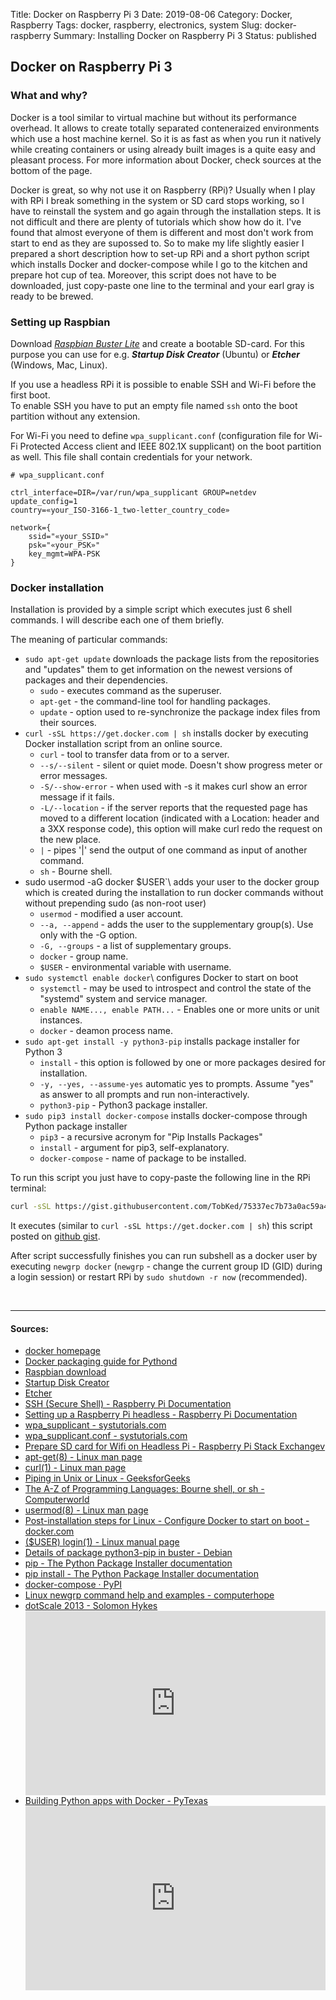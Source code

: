 Title: Docker on Raspberry Pi 3
Date: 2019-08-06
Category: Docker, Raspberry
Tags: docker, raspberry, electronics, system
Slug: docker-raspberry
Summary: Installing Docker on Raspberry Pi 3
Status: published

## Docker on Raspberry Pi 3

### What and why?

Docker is a tool similar to virtual machine but without its performance overhead.
It allows to create totally separated conteneraized environments which use a host machine kernel.
So it is as fast as when you run it natively while creating containers or using already built images is a quite easy and pleasant process.
For more information about Docker, check sources at the bottom of the page.

Docker is great, so why not use it on Raspberry (RPi)?
Usually when I play with RPi I break something in the system or SD card stops working, so I have to reinstall the system and go again through the installation steps.
It is not difficult and there are plenty of tutorials which show how do it.
I've found that almost everyone of them is different and most don't work from start to end as they are supossed to.
So to make my life slightly easier I prepared a short description how to set-up RPi and a short python script which installs Docker and docker-compose while I go to the kitchen and prepare hot cup of tea.
Moreover, this script does not have to be downloaded, just copy-paste one line to the terminal and your earl gray is ready to be brewed.

### Setting up Raspbian

Download [*Raspbian Buster Lite*](https://www.raspberrypi.org/downloads/raspbian/) and create a bootable SD-card. For this purpose you can use for e.g. ***Startup Disk Creator*** (Ubuntu) or ***Etcher*** (Windows, Mac, Linux).

If you use a headless RPi it is possible to enable SSH and Wi-Fi before the first boot.\
To enable SSH you have to put an empty file named `ssh` onto the boot partition without any extension.

For Wi-Fi you need to define `wpa_supplicant.conf` (configuration file for Wi-Fi Protected Access client and IEEE 802.1X supplicant) on the boot partition as well.
This file shall contain credentials for your network.

```
# wpa_supplicant.conf

ctrl_interface=DIR=/var/run/wpa_supplicant GROUP=netdev
update_config=1
country=«your_ISO-3166-1_two-letter_country_code»

network={
    ssid="«your_SSID»"
    psk="«your_PSK»"
    key_mgmt=WPA-PSK
}
```

### Docker installation

Installation is provided by a simple script which executes just 6 shell commands. I will describe each one of them briefly.

<script src="https://gist.github.com/TobKed/75337ec7b73a0ac59a415b837927e4ee.js"></script>

The meaning of particular commands:

<ul>
  <li><code>sudo apt-get update</code>
  downloads the package lists from the repositories and "updates" them to get information on the newest versions of packages and their dependencies.
    <ul>
      <li> <code>sudo</code> - executes command as the superuser.</li>
      <li> <code>apt-get</code> -  the command-line tool for handling packages.</li>
      <li> <code>update</code> - option used to re-synchronize the package index files from their sources.</li>
    </ul>
  </li>
  <li> <code>curl -sSL https://get.docker.com | sh</code> 
    installs docker by executing Docker installation script from an online source.
    <ul>
      <li> <code>curl</code> - tool to transfer data from or to a server.
      <li> <code>--s/--silent</code> - silent or quiet mode. Doesn't show progress meter or error messages.</li>
      <li> <code>-S/--show-error</code> - when used with -s it makes curl show an error message if it fails.</li>
      <li> <code>-L/--location</code> - if the server reports that the requested page has moved to a different location (indicated with a Location: header and a 3XX response code), this option will make curl redo the request on the new place.</li>
      <li> <code>|</code> - pipes '|' send the output of one command as input of another command.</li>
      <li> <code>sh</code> - Bourne shell.</li>
    </ul>
  </li>
  <li> sudo usermod -aG docker $USER`\
  adds your user to the docker group which is created during the installation to run docker commands without without prepending sudo (as non-root user)
    <ul>
      <li> <code>usermod</code> - modified a user account.</li>
      <li> <code>--a, --append</code> - adds the user to the supplementary group(s). Use only with the -G option.</li>
      <li> <code>-G, --groups</code> - a list of supplementary groups.</li>
      <li> <code>docker</code> - group name.</li>
      <li> <code>$USER</code> - environmental variable with username.</li>
    </ul>
  </li>
  <li> <code>sudo systemctl enable docker</code>\
    configures Docker to start on boot
    <ul>
      <li> <code>systemctl</code> - may be used to introspect and control the state of the "systemd" system and service manager.</li>
      <li> <code>enable NAME..., enable PATH...</code> - Enables one or more units or unit instances.</li>
      <li> <code>docker</code> - deamon process name.</li>
    </ul>
  </li>
  <li> <code>sudo apt-get install -y python3-pip</code>
    installs package installer for Python 3
    <ul>
      <li> <code>install</code> -  this option is followed by one or more packages desired for installation.</li>
      <li> <code>-y, --yes, --assume-yes</code> automatic yes to prompts. Assume "yes" as answer to all prompts and run non-interactively.</li>
      <li> <code>python3-pip</code> - Python3 package installer.</li>
    </ul>
  </li>
  <li> <code>sudo pip3 install docker-compose</code>
    installs docker-compose through Python package installer
      <ul>
        <li> <code>pip3</code> - a recursive acronym for "Pip Installs Packages"</li>
        <li> <code>install</code> - argument for pip3, self-explanatory.</li>
        <li> <code>docker-compose</code> - name of package to be installed.</li>
      </ul>  
  </li>
</ul>

To run this script you just have to copy-paste the following line in the RPi terminal:

```bash
curl -sSL https://gist.githubusercontent.com/TobKed/75337ec7b73a0ac59a415b837927e4ee/raw/docker_on_raspbian.py | python3
```

It executes (similar to `curl -sSL https://get.docker.com | sh`) this script posted on [github gist](https://gist.github.com/TobKed/75337ec7b73a0ac59a415b837927e4ee#file-docker_on_raspbian-py).

After script successfully finishes you can run subshell as a docker user by executing `newgrp docker` (`newgrp` - change the current group ID (GID) during a login session) or restart RPi by `sudo shutdown -r now` (recommended).

<br>

______________________________________________________________________

#### Sources:

<ul>
  <li><a href="https://www.docker.com/">docker homepage</a></li>
  <li><a href="https://pythonspeed.com/docker/">Docker packaging guide for Pythond</a></li>
  <li><a href="https://www.raspberrypi.org/downloads/raspbian/">Raspbian download</a></li>
  <li><a href="https://en.wikipedia.org/wiki/Startup_Disk_Creator">Startup Disk Creator</a></li>
  <li><a href="https://www.balena.io/etcher/">Etcher</a></li>
  <li><a href="https://www.raspberrypi.org/documentation/remote-access/ssh/README.md">SSH (Secure Shell) - Raspberry Pi Documentation</a></li>
  <li><a href="https://www.raspberrypi.org/documentation/configuration/wireless/headless.md">Setting up a Raspberry Pi headless - Raspberry Pi Documentation</a></li>
  <li><a href="https://www.systutorials.com/docs/linux/man/8-wpa_supplicant/">wpa_supplicant - systutorials.com</a></li>
  <li><a href="https://www.systutorials.com/docs/linux/man/5-wpa_supplicant.conf/">wpa_supplicant.conf - systutorials.com</a></li>
  <li><a href="https://raspberrypi.stackexchange.com/questions/10251/prepare-sd-card-for-wifi-on-headless-pi">Prepare SD card for Wifi on Headless Pi - Raspberry Pi Stack Exchangev</a></li>
  <li><a href="https://linux.die.net/man/8/apt-get">apt-get(8) - Linux man page</a></li>
  <li><a href="https://linux.die.net/man/1/curl">curl(1) - Linux man page</a></li>
  <li><a href="https://www.geeksforgeeks.org/piping-in-unix-or-linux/">Piping in Unix or Linux - GeeksforGeeks</a></li>
  <li><a href="https://www.computerworld.com.au/article/279011/-z_programming_languages_bourne_shell_sh">The A-Z of Programming Languages: Bourne shell, or sh - Computerworld</a></li>
  <li><a href="https://linux.die.net/man/8/usermod">usermod(8) - Linux man page</a></li>
  <li><a href="https://docs.docker.com/install/linux/linux-postinstall/#configure-docker-to-start-on-boot">Post-installation steps for Linux - Configure Docker to start on boot - docker.com</a></li>
  <li><a href="http://man7.org/linux/man-pages/man1/login.1.html#DESCRIPTION">($USER) login(1) - Linux manual page</a></li>
  <li><a href="https://packages.debian.org/buster/python3-pip"> Details of package python3-pip in buster - Debian</a></li>
  <li><a href="https://pip.pypa.io/en/stable">pip - The Python Package Installer documentation</a></li>
  <li><a href="https://pip.pypa.io/en/stable/reference/pip_install/">pip install - The Python Package Installer documentation</a></li>
  <li><a href="https://pypi.org/project/docker-compose/">docker-compose · PyPI</a></li>
  <li><a href="https://www.computerhope.com/unix/unewgrp.htm">Linux newgrp command help and examples - computerhope</a></li>
  <li><a href="https://www.youtube.com/watch?v=3N3n9FzebAA">dotScale 2013 - Solomon Hykes</a>
    <div class="videoWrapper" style="height:0; padding-bottom:56.25%; padding-top:25px; position:relative" height="0">
      <iframe style="position:absolute; top:0; width:100%" height="100%" width="100%" src="https://www.youtube.com/embed/3N3n9FzebAA" frameborder="0" allow="accelerometer; autoplay; encrypted-media; gyroscope; picture-in-picture" allowfullscreen></iframe>
    </div>
  </li>
  <li><a href="https://www.youtube.com/watch?v=VhabrYF1nms">Building Python apps with Docker - PyTexas</a>
    <div class="videoWrapper" style="height:0; padding-bottom:56.25%; padding-top:25px; position:relative" height="0">
      <iframe style="position:absolute; top:0; width:100%" height="100%" width="100%" src="https://www.youtube.com/embed/VhabrYF1nms" frameborder="0" allow="accelerometer; autoplay; encrypted-media; gyroscope; picture-in-picture" allowfullscreen></iframe>
    </div>
  </li>
</ul>
